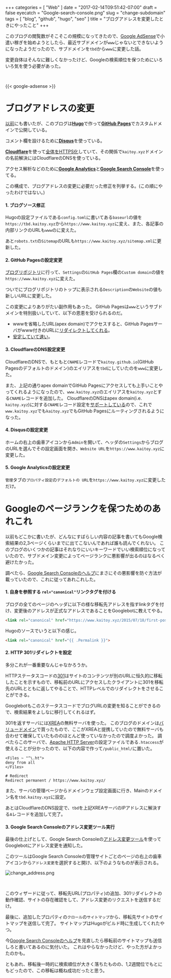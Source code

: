 +++
categories = [ "Web" ]
date = "2017-02-14T09:51:42-07:00"
draft = false
eyecatch = "Google-search-console.png"
slug = "change-subdomain"
tags = [ "blog", "github", "hugo", "seo" ]
title = "ブログアドレスを変更したときにやったこと"
+++

このブログの閲覧数がそこそこの規模になってきたので、[Google AdSense](https://www.google.co.jp/adsense/start/)で小遣い稼ぎを始めようとしたら、最近サブドメインが`www`じゃないとできないようになったようだったので、サブドメインを`tbd`から`www`に変更した話。

変更自体はそんなに難しくなかったけど、Googleの検索順位を保つためにいろいろ気を使う必要があった。

<br>

{{< google-adsense >}}

# ブログアドレスの変更
[以前](https://www.kaitoy.xyz/2015/08/28/using-hugo/)にも書いたが、このブログは[__Hugo__](https://gohugo.io/)で作って[__GitHub Pages__](https://pages.github.com/)でカスタムドメインで公開している。

コメント欄を設けるために[__Disqus__](https://disqus.com/)を使っている。

[__Cloudflare__](https://www.cloudflare.com/)を使って[全体をHTTPS化](https://www.kaitoy.xyz/2016/07/01/https-support-by-cloudflare/)していて、その関係で`kaitoy.xyz`ドメインの名前解決にはCloudflareのDNSを使っている。

アクセス解析などのために[__Google Analytics__](https://analytics.google.com/)と[__Google Search Console__](https://www.google.com/webmasters/tools/home)を使ってる。

この構成で、ブログアドレスの変更に必要だった修正を列挙する。(この順にやったわけではない。)

#### 1. ブログソース修正
Hugoの設定ファイルである`config.toml`に書いてある`baseurl`の値を`https://tbd.kaitoy.xyz`から`https://www.kaitoy.xyz`に変え、また、各記事の内部リンクのURLも`www`のに変えた。

あと`robots.txt`の`Sitemap`のURLも`https://www.kaitoy.xyz/sitemap.xml`に更新した。

#### 2. GitHub Pagesの設定変更
[ブログリポジトリ](https://github.com/kaitoy/blog)に行って、`Settings`の`GitHub Pages`欄の`Custom domain`の値を`https://www.kaitoy.xyz`に変えた。

ついでにブログリポジトリのトップに表示される`Description`の`Website`の値も新しいURLに変更した。

この変更によりありがたい副作用もあった。
GitHub Pagesは`www`というサブドメインを特別扱いしていて、以下の恩恵を受けられるのだ。

* wwwを省略したURL(apex domain)でアクセスすると、GitHub Pagesサーバがwww付きのURLに[リダイレクトしてくれる](https://help.github.com/articles/setting-up-an-apex-domain-and-www-subdomain/)。
* [安定していて速い](https://help.github.com/articles/about-supported-custom-domains/#www-subdomains)。

#### 3. CloudflareのDNS設定変更
CloudflareのDNSで、もともと`CNAME`レコードで`kaitoy.github.io`(GitHub Pagesのデフォルトのドメイン)のエイリアスを`tbd`にしていたのを`www`に変更した。

また、上記の通りapex domainでGitHub Pagesにアクセスしても上手いことやってくれるようになったので、`www.kaitoy.xyz`のエイリアスを`kaitoy.xyz`とする`CNAME`レコードを追加した。
CloudflareのDNSはapex domain(i.e. `kaitoy.xyz`)に対する`CNAME`レコード設定を[サポートしている](https://support.cloudflare.com/hc/en-us/articles/200169056-CNAME-Flattening-RFC-compliant-support-for-CNAME-at-the-root)ので、これで`www.kaitoy.xyz`でも`kaitoy.xyz`でもGitHub Pagesにルーティングされるようになった。

#### 4. Disqusの設定変更
ホームの右上の歯車アイコンから`Admin`を開いて、ヘッダの`Settings`からブログのURLを選んでその設定画面を開き、`Website URL`を`https://www.kaitoy.xyz`に変更した。

#### 5. Google Analyticsの設定変更
`管理`タブの`プロパティ設定`の`デフォルトの URL`を`https://www.kaitoy.xyz`に変更しただけ。

# Googleのページランクを保つためのあれこれ
以前もどこかに書いたが、どんなにすばらしい内容の記事を書いてもGoogle検索結果の2,3ページくらいまでに出てこないんであれば誰も読んでくれない。
このブログのいくつかの記事はそれなりにいいキーワードでいい検索順位になっていたので、サブドメイン変更によってページランクに悪影響が出るのはなるべく避けたかった。

調べたら、[Google Search Consoleのヘルプ](https://support.google.com/webmasters/answer/6033049?hl=ja&ref_topic=6033084)にまさにその悪影響を防ぐ方法が載っていたので、これに従ってあれこれした。

#### 1. 自身を参照する `rel="canonical"`リンクタグを付ける
ブログの全てのページのヘッダに以下の様な移転先アドレスを指すlinkタグを付け、変更後のアドレスが正式なアドレスであることをGooglebotに教えてやる。

```html
<link rel="canonical" href="https://www.kaitoy.xyz/2015/07/18/first-post/">
```

Hugoのソースでいうと以下の感じ。

```html
<link rel="canonical" href="{{ .Permalink }}">
```

#### 2. HTTP 301リダイレクトを設定
多分これが一番重要なんじゃなかろうか。

HTTPステータスコードの[301](https://support.google.com/webmasters/answer/93633)はサイトのコンテンツが別のURLに恒久的に移転したことを示すもので、移転前のURLにアクセスしたクライアントに301を移転先のURLとともに返してやることで、HTTPレベルでのリダイレクトをさせることができる。

GooglebotもこのステータスコードでブログURLの変更を知ることができるので、検索結果をよしなに移行してくれるはず。

301を返すサーバには[XREA](https://www.xrea.com/)の無料サーバを使った。
このブログのドメインは[バリュードメイン](https://www.value-domain.com/)で買ったもので、ここがXREAと提携していたので無料サーバも合わせて確保していたもののほとんど使っていなかったので調度よかった。
調べたらこのサーバで、[Apache HTTP Server](https://httpd.apache.org/)の設定ファイルである`.htaccess`が使えることが分かったので、以下の内容で作って`/public_html/`に置いた。

```
<Files ~ "^\.ht">
deny from all
</Files>

# Redirect
Redirect permanent / https://www.kaitoy.xyz/
```

また、サーバの管理ページからドメインウェブ設定画面に行き、Mainのドメイン名を`tbd.kaitoy.xyz`に設定。

あとはCloudflareのDNS設定で、`tbd`を上記XREAサーバのIPアドレスに解決する`A`レコードを追加して完了。

#### 3. Google Search Consoleのアドレス変更ツール実行
最後の仕上げとして、Google Search Consoleの[アドレス変更ツール](https://support.google.com/webmasters/answer/83106)を使ってGooglebotにアドレス変更を通知した。

このツールはGoogle Search Consoleの管理サイトごとのページの右上の歯車アイコンから`アドレス変更`を選択すると開け、以下のようなものが表示される。

![change_address.png](/images/change-subdomain/change_address.png)

<br>

このウィザードに従って、移転先URL(プロパティ)の追加、301リダイレクトの動作確認、サイトの存在確認をして、アドレス変更のリクエストを送信するだけ。

最後に、追加したプロパティの`クロール`の`サイトマップ`から、移転先サイトのサイトマップを送信して完了。
サイトマップはHugoがビルド時に生成してくれたやつ。

今[Google Search Consoleのヘルプ](https://support.google.com/webmasters/answer/6033049?hl=ja&ref_topic=6033084)を見直したら移転前のサイトマップも送信しろと書いてあるのに気付いた。
これはやらなかったけど、やった方がよかったのかも。

ともあれ、移転後一時的に検索順位が大きく落ちたものの、1,2週間位でもとにもどったので、この移転は概ね成功だったと思う。
